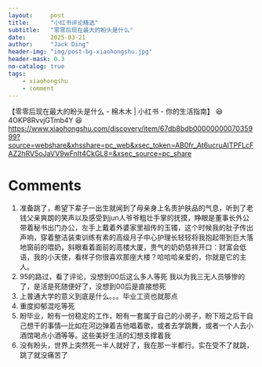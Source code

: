 ```yaml
---
layout:     post
title:      "小红书评论精选"
subtitle:   "零零后现在最大的盼头是什么"
date:       2025-03-21
author:     "Jack Ding"
header-img: "img/post-bg-xiaohongshu.jpg"
header-mask: 0.3
no-catalog: true
tags:
    - xiaohongshu
    - comment
---
```


【零零后现在最大的盼头是什么 - 棉木木 | 小红书 - 你的生活指南】 😆 4OKP8RvvjGTmb4Y 😆 https://www.xiaohongshu.com/discovery/item/67db8bdb0000000007035999?source=webshare&xhsshare=pc_web&xsec_token=AB0fr_At6ucruAlTPFLcFAZ2hRV5oJaVV9wFnIt4CkGL8=&xsec_source=pc_share

# Comments

1. 准备跳了，希望下辈子一出生就闻到了母亲身上名贵护肤品的气息，听到了老钱父亲爽朗的笑声以及感受到jun人爷爷粗壮手掌的抚摸，睁眼是董事长外公带着秘书出门办公，左手上戴着外婆家里祖传的玉镯，这个时候我的肚子传出声响，穿着整洁装束训练有素的高级月子中心护理长轻轻将我抱起带到巨大落地窗前的喂奶，斜眼看着面前的高楼大厦，贵气的奶奶慈祥开口：财富会低语，我的小天使，看样子你很喜欢那座大楼？哈哈哈亲爱的，你就是它的主人。
2. 95的路过，看了评论，没想到00后这么多人等死
   我以为我三无人员够惨的了，是活是死随便好了，没想到00后是直接想死
3. 上普通大学的意义到底是什么。。。毕业工资也就那点
4. 重度抑郁混吃等死
5. 盼毕业，盼有一份稳定的工作，盼有一套属于自己的小房子，盼下班之后干自己想干的事情—比如在河边弹着吉他唱着歌，或者去学跳舞，或者一个人去小酒馆喝点小酒等等。这些美好生活的幻想支撑着我
6. 没有盼头，世界上突然死一半人就好了，我在那一半都行。实在受不了就跳，跳了就没痛苦了